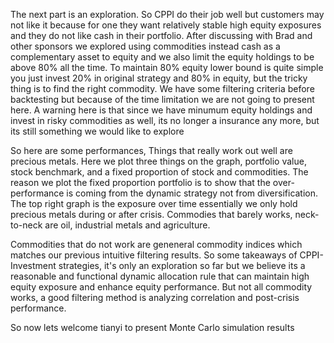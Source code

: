 The next part is an exploration. So CPPI do their job well but customers may not like it because for one they want relatively stable high equity exposures and they do not like cash in their portfolio. After discussing with Brad and other sponsors we explored using commodities instead cash as a complementary asset to equity and we also limit the equity holdings to be above 80% all the time. To maintain 80% equity lower bound is quite simple you just invest 20% in original strategy and 80% in equity, but the tricky thing is to find the right commodity. We have some filtering criteria before backtesting but because of the time limitation we are not going to present here. A warning here is that since we have minumum equity holdings and invest in risky commodities as well, its no longer a insurance any more, but its still something we would like to explore

So here are some performances, Things that really work out well are precious metals. Here we plot three things on the graph, portfolio value, stock benchmark, and a fixed proportion of stock and commodities. The reason we plot the fixed proportion portfolio is to show that the over-performance is coming from the dynamic strategy not from diversification. The top right graph is the exposure over time essentially we only hold precious metals during or after crisis. Commodies that barely works, neck-to-neck are oil, industrial metals and agriculture. 

Commodities that do not work are geneneral commodity indices which matches our previous intuitive filtering results. So some takeaways of CPPI-Investment strategies, it's only an exploration so far but we believe its a reasonable and functional dynamic allocation rule that can maintain high equity exposure and enhance equity performance. But not all commodity works, a good filtering method is analyzing correlation and post-crisis performance.

So now lets welcome tianyi to present Monte Carlo simulation results